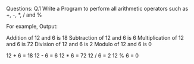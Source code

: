 Questions:
Q.1 Write a Program to perform all arithmetic operators such as +, -, *, / and %

For example,
Output:

Addition of 12 and 6 is 18
Subtraction of 12 and 6 is 6
Multiplication of 12 and 6 is 72
Division of 12 and 6 is 2
Modulo of 12 and 6 is 0

12 + 6 = 18
12 - 6 = 6
12 * 6 = 72
12 / 6 = 2
12 % 6 = 0